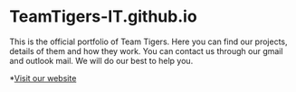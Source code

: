 # TeamTigers-IT.github.io
This is the official portfolio of Team Tigers. 
Here you can find our projects, details of them and how they work. 
You can contact us through our gmail and outlook mail. We will do our best to help you. 

*[Visit our website](https://teamtigers-it.github.io)
